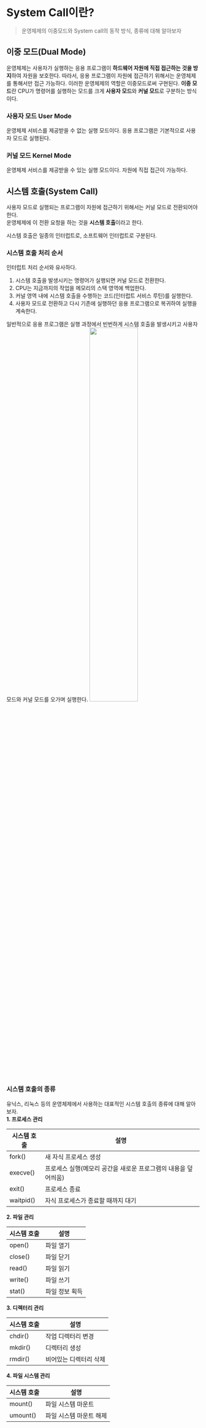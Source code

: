 # System Call이란?
> 운영체제의 이중모드와 System call의 동작 방식, 종류에 대해 알아보자

## 이중 모드(Dual Mode)
운영체제는 사용자가 실행하는 응용 프로그램이 **하드웨어 자원에 직접 접근하는 것을 방지**하여 자원을 보호한다. 
따라서, 응용 프로그램이 자원에 접근하기 위해서는 운영체제를 통해서만 접근 가능하다.
이러한 운영체제의 역할은 이중모드로써 구현된다. **이중 모드**란 CPU가 명령어를 실행하는 모드를
크게 **사용자 모드**와 **커널 모드**로 구분하는 방식이다.

### 사용자 모드 User Mode
운영체제 서비스를 제공받을 수 없는 실행 모드이다. 
응용 프로그램은 기본적으로 사용자 모드로 실행된다. 

### 커널 모드 Kernel Mode
운영체제 서비스를 제공받을 수 있는 실행 모드이다.
자원에 직접 접근이 가능하다.

## 시스템 호출(System Call)
사용자 모드로 실행되는 프로그램이 자원에 접근하기 위해서는 커널 모드로 전환되어야 한다.    
운영체제에 이 전환 요청을 하는 것을 **시스템 호출**이라고 한다.

시스템 호출은 일종의 인터럽트로, 소프트웨어 인터럽트로 구분된다. 

### 시스템 호출 처리 순서
인터럽트 처리 순서와 유사하다.
1. 시스템 호출을 발생시키는 명령어가 실행되면 커널 모드로 전환한다.
2. CPU는 지금까지의 작업을 메모리의 스택 영역에 백업한다.
3. 커널 영역 내에 시스템 호출을 수행하는 코드(인터럽트 서비스 루틴)를 실행한다.
4. 사용자 모드로 전환하고 다시 기존에 실행하던 응용 프로그램으로 복귀하여 실행을 계속한다.

일반적으로 응용 프로그램은 실행 과정에서 빈번하게 시스템 호출을 발생시키고 사용자 모드와 커널 모드를 오가며 실행한다.
<img src="https://github.com/chunghye98/CS-Archive/assets/57451700/6035e9a6-95f3-48a8-88a3-a65da917f89a" width="50%">

### 시스템 호출의 종류
유닉스, 리눅스 등의 운영체제에서 사용하는 대표적인 시스템 호출의 종류에 대해 알아보자.    
**1. 프로세스 관리**

|시스템 호출|설명|
|---------|---|
|fork()|새 자식 프로세스 생성|
|execve()|프로세스 실행(메모리 공간을 새로운 프로그램의 내용을 덮어씌움)|
|exit()|프로세스 종료|
|waitpid()|자식 프로세스가 종료할 때까지 대기|

**2. 파일 관리**

|시스템 호출|설명|
|---------|---|
|open()|파일 열기|
|close()|파일 닫기|
|read()|파일 읽기|
|write()|파일 쓰기|
|stat()|파일 정보 획득|

**3. 디렉터리 관리**

|시스템 호출|설명|
|---------|---|
|chdir()|작업 디렉터리 변경|
|mkdir()|디렉터리 생성|
|rmdir()|비어있는 디렉터리 삭제|

**4. 파일 시스템 관리**

| 시스템 호출   | 설명            |
|----------|---------------|
| mount()  | 파일 시스템 마운트    |
| umount() | 파일 시스템 마운트 해제 |